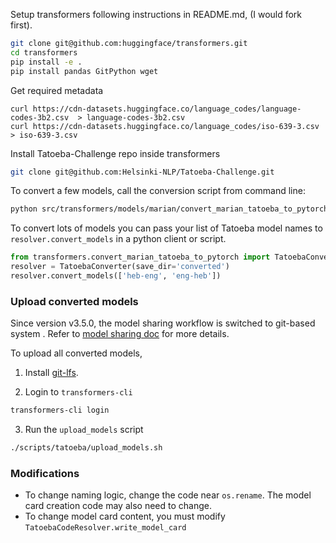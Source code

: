 <!---
Copyright 2020 The HuggingFace Team. All rights reserved.

Licensed under the Apache License, Version 2.0 (the "License");
you may not use this file except in compliance with the License.
You may obtain a copy of the License at

    http://www.apache.org/licenses/LICENSE-2.0

Unless required by applicable law or agreed to in writing, software
distributed under the License is distributed on an "AS IS" BASIS,
WITHOUT WARRANTIES OR CONDITIONS OF ANY KIND, either express or implied.
See the License for the specific language governing permissions and
limitations under the License.
-->

Setup transformers following instructions in README.md, (I would fork first).
```bash
git clone git@github.com:huggingface/transformers.git
cd transformers
pip install -e .
pip install pandas GitPython wget
```

Get required metadata
```
curl https://cdn-datasets.huggingface.co/language_codes/language-codes-3b2.csv  > language-codes-3b2.csv
curl https://cdn-datasets.huggingface.co/language_codes/iso-639-3.csv > iso-639-3.csv
```

Install Tatoeba-Challenge repo inside transformers
```bash
git clone git@github.com:Helsinki-NLP/Tatoeba-Challenge.git
```

To convert a few models, call the conversion script from command line:
```bash
python src/transformers/models/marian/convert_marian_tatoeba_to_pytorch.py --models heb-eng eng-heb --save_dir converted
```

To convert lots of models you can pass your list of Tatoeba model names to `resolver.convert_models` in a python client or script.

```python
from transformers.convert_marian_tatoeba_to_pytorch import TatoebaConverter
resolver = TatoebaConverter(save_dir='converted')
resolver.convert_models(['heb-eng', 'eng-heb'])
```


### Upload converted models
Since version v3.5.0, the model sharing workflow is switched to git-based system . Refer to [model sharing doc](https://huggingface.co/transformers/master/model_sharing.html#model-sharing-and-uploading) for more details.

To upload all converted models, 

1. Install [git-lfs](https://git-lfs.github.com/).

2. Login to `transformers-cli`

```bash
transformers-cli login
```

3. Run the `upload_models` script

```bash
./scripts/tatoeba/upload_models.sh
```


### Modifications
- To change naming logic, change the code near `os.rename`. The model card creation code may also need to change.
- To change model card content, you must modify `TatoebaCodeResolver.write_model_card`
